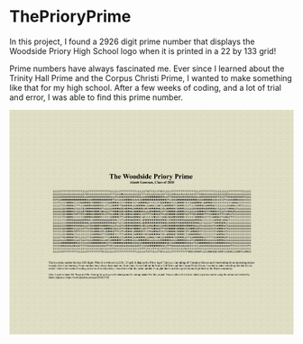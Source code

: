 # ThePrioryPrime

In this project, I found a 2926 digit prime number that displays the Woodside Priory High School logo when it is printed in a 22 by 133 grid! 

Prime numbers have always fascinated me. Ever since I learned about the Trinity Hall Prime and the Corpus Christi Prime, I wanted to make something like that for my high school. After a few weeks of coding, and a lot of trial and error, I was able to find this prime number.


<img src="https://github.com/fibbonacciBear/ThePrioryPrime/blob/main/ThePrioryPrime.png?raw=true"/>
